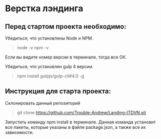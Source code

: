 # Верстка лэндинга

## Перед стартом проекта необходимо:

Убедиться, что установлены Node и NPM.

> node -v
> npm -v

Если вы видите номер версии в терминале, тогда все ОК.

Убедиться, что установлен gulp 4 версии.

> npm install gulpjs/gulp-cli#4.0 -g

## Инструкция для старта проекта: 

Склонировать данный репозиторий 

> git clone https://github.com/Trouble-Andrew/Landing-ITDVN.git

Запустить команду npm install в терминале. Данная команда установит все пакеты, которые указаны в файле package.json, а также все их зависимости.